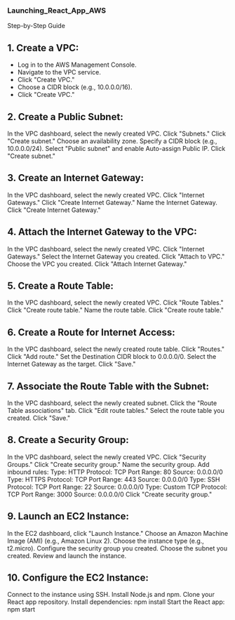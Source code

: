 ### Launching_React_App_AWS

Step-by-Step Guide

## 1. Create a VPC:
* Log in to the AWS Management Console.
* Navigate to the VPC service.
* Click "Create VPC."
* Choose a CIDR block (e.g., 10.0.0.0/16).
* Click "Create VPC."


## 2. Create a Public Subnet:
In the VPC dashboard, select the newly created VPC.
Click "Subnets."
Click "Create subnet."
Choose an availability zone.
Specify a CIDR block (e.g., 10.0.0.0/24).
Select "Public subnet" and enable Auto-assign Public IP.
Click "Create subnet."


## 3. Create an Internet Gateway:
In the VPC dashboard, select the newly created VPC.
Click "Internet Gateways."
Click "Create Internet Gateway."
Name the Internet Gateway.
Click "Create Internet Gateway."


## 4. Attach the Internet Gateway to the VPC:
In the VPC dashboard, select the newly created VPC.
Click "Internet Gateways."
Select the Internet Gateway you created.
Click "Attach to VPC."
Choose the VPC you created.
Click "Attach Internet Gateway."


## 5. Create a Route Table:
In the VPC dashboard, select the newly created VPC.
Click "Route Tables."
Click "Create route table."
Name the route table.
Click "Create route table."


## 6. Create a Route for Internet Access:
In the VPC dashboard, select the newly created route table.
Click "Routes."
Click "Add route."
Set the Destination CIDR block to 0.0.0.0/0.
Select the Internet Gateway as the target.
Click "Save."


## 7. Associate the Route Table with the Subnet:
In the VPC dashboard, select the newly created subnet.
Click the "Route Table associations" tab.
Click "Edit route tables."
Select the route table you created.
Click "Save."


## 8. Create a Security Group:
In the VPC dashboard, select the newly created VPC.
Click "Security Groups."
Click "Create security group."
Name the security group.
Add inbound rules:
Type: HTTP
Protocol: TCP
Port Range: 80
Source: 0.0.0.0/0
Type: HTTPS
Protocol: TCP
Port Range: 443
Source: 0.0.0.0/0
Type: SSH
Protocol: TCP
Port Range: 22
Source: 0.0.0.0/0
Type: Custom TCP
Protocol: TCP
Port Range: 3000
Source: 0.0.0.0/0
Click "Create security group."


## 9. Launch an EC2 Instance:
In the EC2 dashboard, click "Launch Instance."
Choose an Amazon Machine Image (AMI) (e.g., Amazon Linux 2).
Choose the instance type (e.g., t2.micro).
Configure the security group you created.
Choose the subnet you created.
Review and launch the instance.


## 10. Configure the EC2 Instance:
Connect to the instance using SSH.
Install Node.js and npm.
Clone your React app repository.
Install dependencies: npm install
Start the React app: npm start
